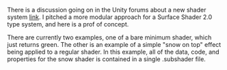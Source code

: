 There is a discussion going on in the Unity forums about a new shader system [link](https://forum.unity.com/threads/what-is-next-for-us-at-unity-with-scriptable-render-pipelines.924218/page-3#post-6060881). I pitched a more modular approach for a Surface Shader 2.0 type system, and here is a prof of concept. 

There are currently two examples, one of a bare minimum shader, which just returns green. The other is an example of a simple "snow on top" effect being applied to a regular shader. In this example, all of the data, code, and properties for the snow shader is contained in a single .subshader file. 




